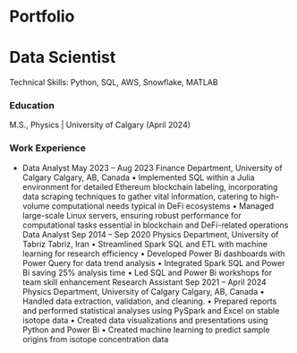 # Portfolio


# Data Scientist

Technical Skills: Python, SQL, AWS, Snowflake, MATLAB

### Education
M.S., Physics | University of Calgary (April 2024)

### Work Experience 

* Data Analyst May 2023 – Aug 2023
Finance Department, University of Calgary Calgary, AB, Canada
• Implemented SQL within a Julia environment for detailed Ethereum blockchain labeling, incorporating data
scraping techniques to gather vital information, catering to high-volume computational needs typical in DeFi
ecosystems
• Managed large-scale Linux servers, ensuring robust performance for computational tasks essential in
blockchain and DeFi-related operations
Data Analyst Sep 2014 – Sep 2020
Physics Department, University of Tabriz Tabriz, Iran
• Streamlined Spark SQL and ETL with machine learning for research efficiency
• Developed Power Bi dashboards with Power Query for data trend analysis
• Integrated Spark SQL and Power Bi saving 25% analysis time
• Led SQL and Power Bi workshops for team skill enhancement
Research Assistant Sep 2021 – April 2024
Physics Department, University of Calgary Calgary, AB, Canada
• Handled data extraction, validation, and cleaning.
• Prepared reports and performed statistical analyses using PySpark and Excel on stable isotope data
• Created data visualizations and presentations using Python and Power Bi
• Created machine learning to predict sample origins from isotope concentration data
